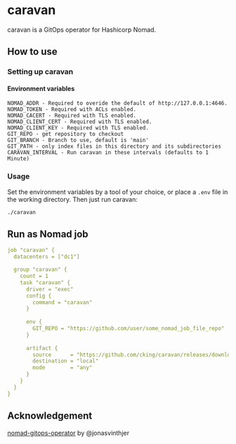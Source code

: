 # caravan
caravan is a GitOps operator for Hashicorp Nomad.

## How to use

### Setting up caravan

#### Environment variables
```
NOMAD_ADDR - Required to overide the default of http://127.0.0.1:4646.
NOMAD_TOKEN - Required with ACLs enabled.
NOMAD_CACERT - Required with TLS enabled.
NOMAD_CLIENT_CERT - Required with TLS enabled.
NOMAD_CLIENT_KEY - Required with TLS enabled.
GIT_REPO - get repository to checkout
GIT_BRANCH - Branch to use, default is 'main'
GIT_PATH - only index files in this directory and its subdirectories
CARAVAN_INTERVAL - Run caravan in these intervals (defaults to 1 Minute)
```

### Usage
Set the environment variables by a tool of your choice, or place a `.env` file in the working directory.
Then just run caravan:
```bash
./caravan
```

## Run as Nomad job
```yaml
job "caravan" {
  datacenters = ["dc1"]

  group "caravan" {
    count = 1
    task "caravan" {
      driver = "exec"
      config {
        command = "caravan"
      }
  
      env {
        GIT_REPO = "https://github.com/user/some_nomad_job_file_repo"
      }
  
      artifact {
        source      = "https://github.com/cking/caravan/releases/download/v0.0.1/caravan_0.0.1_linux_amd64.tar.gz"
        destination = "local"
        mode        = "any"
      }
    }
  }
}
```

## Acknowledgement
[nomad-gitops-operator](https://github.com/jonasvinther/nomad-gitops-operator) by @jonasvinthjer